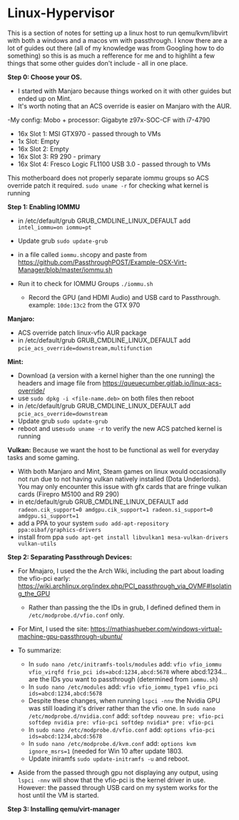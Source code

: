 # Linux-Hypervisor
This is a section of notes for setting up a linux host to run qemu/kvm/libvirt with both a windows and a macos vm with passthrough.  I know there are a lot of guides out there (all of my knowledge was from Googling how to do something) so this is as much a refference for me and to highliht a few things that some other guides don't include - all in one place.

**Step 0: Choose your OS.**
- I started with Manjaro because things worked on it with other guides but ended up on Mint.
- It's worth noting that an ACS override is easier on Manjaro with the AUR.

-My config:
Mobo + processor: Gigabyte z97x-SOC-CF with i7-4790
- 16x Slot 1: MSI GTX970 - passed through to VMs
- 1x Slot: Empty
- 16x Slot 2: Empty
- 16x Slot 3: R9 290 - primary
- 16x Slot 4: Fresco Logic FL1100 USB 3.0 - passed through to VMs

This motherboard does not properly separate iommu groups so ACS override patch it required.
```sudo uname -r``` for checking what kernel is running

**Step 1: Enabling IOMMU** 
- in /etc/default/grub GRUB_CMDLINE_LINUX_DEFAULT add ```intel_iommu=on iommu=pt```
- Update grub ```sudo update-grub```
- in a file called ```iommu.sh```copy and paste from https://github.com/PassthroughPOST/Example-OSX-Virt-Manager/blob/master/iommu.sh

- Run it to check for IOMMU Groups ```./iommu.sh```
  - Record the GPU (and HDMI Audio) and USB card to Passthrough. example: ```10de:13c2``` from the GTX 970

**Manjaro:**
- ACS override patch linux-vfio AUR package
- in /etc/default/grub GRUB_CMDLINE_LINUX_DEFAULT add ```pcie_acs_override=downstream,multifunction```

**Mint:**
- Download (a version with a kernel higher than the one running) the headers and image file from https://queuecumber.gitlab.io/linux-acs-override/
- use ```sudo dpkg -i <file-name.deb>``` on both files then reboot
- in /etc/default/grub GRUB_CMDLINE_LINUX_DEFAULT add ```pcie_acs_override=downstream```
- Update grub ```sudo update-grub```
- reboot and use```sudo uname -r``` to verify the new ACS patched kernel is running

**Vulkan:** Because we want the host to be functional as well for everyday tasks and some gaming.
- With both Manjaro and Mint, Steam games on linux would occasionally not run due to not having vulkan natively installed (Dota Underlords). You may only encounter this issue with gfx cards that are fringe vulkan cards (Firepro M5100 and R9 290)
- in etc/default/grub GRUB_CMDLINE_LINUX_DEFAULT add ```radeon.cik_support=0 amdgpu.cik_support=1 radeon.si_support=0 amdgpu.si_support=1```
- add a PPA to your system ```sudo add-apt-repository ppa:oibaf/graphics-drivers```
- install from ppa ```sudo apt-get install libvulkan1 mesa-vulkan-drivers vulkan-utils```

**Step 2: Separating Passthrough Devices:**
- For Mnajaro, I used the the Arch Wiki, including the part about loading the vfio-pci early: https://wiki.archlinux.org/index.php/PCI_passthrough_via_OVMF#Isolating_the_GPU
  - Rather than passing the the IDs in grub, I defined defined them in ```/etc/modprobe.d/vfio.conf``` only. 
- For Mint, I used the site: https://mathiashueber.com/windows-virtual-machine-gpu-passthrough-ubuntu/

- To summarize: 
  - In ```sudo nano /etc/initramfs-tools/modules``` add: ```vfio vfio_iommu vfio_virqfd frio_pci ids=abcd:1234,abcd:5678``` where abcd:1234... are the IDs you want to passthrough (determined from ```iommu.sh```)
  - In ```sudo nano /etc/modules``` add: ```vfio vfio_iommu_type1 vfio_pci ids=abcd:1234,abcd:5678```
  - Despite these changes, when running ```lspci -nnv``` the Nvidia GPU was still loading it's driver rather than the vfio one. In ```sudo nano /etc/modprobe.d/nvidia.conf``` add: ```softdep nouveau pre: vfio-pci softdep nvidia pre: vfio-pci softdep nvidia* pre: vfio-pci```
  - In ```sudo nano /etc/modprobe.d/vfio.conf``` add: ```options vfio-pci ids=abcd:1234,abcd:5678```
  - In ```sudo nano /etc/modprobe.d/kvm.conf``` add: ```options kvm ignore_msrs=1``` (needed for Win 10 after update 1803.
  - Update iniramfs ```sudo update-initramfs -u``` and reboot.
- Aside from the passed through gpu not displaying any output, using ```lspci -nnv``` will show that the vfio-pci is the kernel driver in use. However: the passed through USB card on my system works for the host until the VM is started.

**Step 3: Installing qemu/virt-manager**
